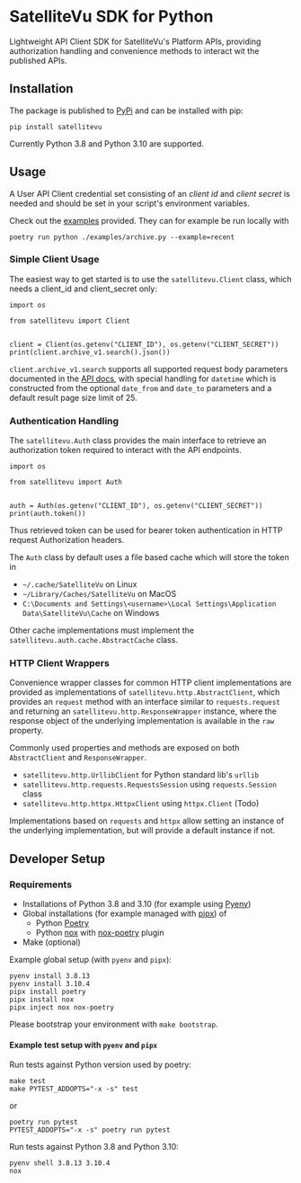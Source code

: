 # SatelliteVu SDK for Python

Lightweight API Client SDK for SatelliteVu's Platform APIs, providing authorization
handling and convenience methods to interact wit the published APIs.

## Installation

The package is published to [PyPi][pypi] and can be installed with pip:

```
pip install satellitevu
```

Currently Python 3.8 and Python 3.10 are supported.

## Usage

A User API Client credential set consisting of an _client id_ and _client secret_ is
needed and should be set in your script's environment variables.

Check out the [examples](./examples/) provided. They can for example be run locally with

```
poetry run python ./examples/archive.py --example=recent
```

### Simple Client Usage

The easiest way to get started is to use the `satellitevu.Client` class, which needs
a client_id and client_secret only:

```
import os

from satellitevu import Client


client = Client(os.getenv("CLIENT_ID"), os.getenv("CLIENT_SECRET"))
print(client.archive_v1.search().json())
```

`client.archive_v1.search` supports all supported request body parameters documented
in the [API docs][search-api-docs], with special handling for `datetime` which is
constructed from the optional `date_from` and `date_to` parameters and a default result
page size limit of 25.

### Authentication Handling

The `satellitevu.Auth` class provides the main interface to retrieve an
authorization token required to interact with the API endpoints.

```
import os

from satellitevu import Auth


auth = Auth(os.getenv("CLIENT_ID"), os.getenv("CLIENT_SECRET"))
print(auth.token())
```

Thus retrieved token can be used for bearer token authentication in HTTP request
Authorization headers.

The `Auth` class by default uses a file based cache which will store the token in

- `~/.cache/SatelliteVu` on Linux
- `~/Library/Caches/SatelliteVu` on MacOS
- `C:\Documents and Settings\<username>\Local Settings\Application Data\SatelliteVu\Cache`
  on Windows

Other cache implementations must implement the `satellitevu.auth.cache.AbstractCache`
class.

### HTTP Client Wrappers

Convenience wrapper classes for common HTTP client implementations are provided as
implementations of `satellitevu.http.AbstractClient`, which provides an `request` method
with an interface similar to `requests.request` and returning an
`satellitevu.http.ResponseWrapper` instance, where the response object of the underlying
implementation is available in the `raw` property.

Commonly used properties and methods are exposed on both `AbstractClient` and
`ResponseWrapper`.

- `satellitevu.http.UrllibClient` for Python standard lib's `urllib`
- `satellitevu.http.requests.RequestsSession` using `requests.Session` class
- `satellitevu.http.httpx.HttpxClient` using `httpx.Client` (Todo)

Implementations based on `requests` and `httpx` allow setting an instance of the
underlying implementation, but will provide a default instance if not.

## Developer Setup

### Requirements

- Installations of Python 3.8 and 3.10 (for example using [Pyenv][pyenv])
- Global installations (for example managed with [pipx][pipx]) of
  - Python [Poetry][poetry]
  - Python [nox][nox] with [nox-poetry][nox-poetry] plugin
- Make (optional)

Example global setup (with `pyenv` and `pipx`):

```
pyenv install 3.8.13
pyenv install 3.10.4
pipx install poetry
pipx install nox
pipx inject nox nox-poetry
```

Please bootstrap your environment with `make bootstrap`.

#### Example test setup with `pyenv` and `pipx`

Run tests against Python version used by poetry:

```
make test
make PYTEST_ADDOPTS="-x -s" test
```

or

```
poetry run pytest
PYTEST_ADDOPTS="-x -s" poetry run pytest
```

Run tests against Python 3.8 and Python 3.10:

```
pyenv shell 3.8.13 3.10.4
nox
```

[pyenv]: https://github.com/pyenv/pyenv
[poetry]: https://python-poetry.org
[pipx]: https://pypa.github.io/pipx/
[nox]: https://nox.thea.codes/en/stable/
[nox-poetry]: https://nox-poetry.readthedocs.io/en/stable/
[search-api-docs]: https://api.satellitevu.com/archive/v1/docs#operation/Search_search_post
[pypi]: https://pypi.org/project/satellitevu/
